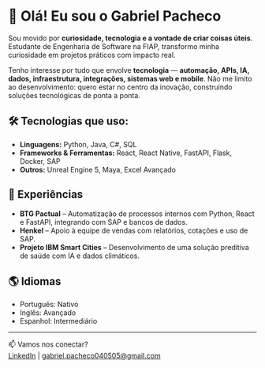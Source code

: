 # 👋 Olá! Eu sou o Gabriel Pacheco

Sou movido por **curiosidade, tecnologia e a vontade de criar coisas úteis**. Estudante de Engenharia de Software na FIAP, transformo minha curiosidade em projetos práticos com impacto real.

Tenho interesse por tudo que envolve **tecnologia** — **automação, APIs, IA, dados, infraestrutura, integrações, sistemas web e mobile**. Não me limito ao desenvolvimento: quero estar no centro da inovação, construindo soluções tecnológicas de ponta a ponta.

## 🛠️ Tecnologias que uso:
- **Linguagens:** Python, Java, C#, SQL  
- **Frameworks & Ferramentas:** React, React Native, FastAPI, Flask, Docker, SAP  
- **Outros:** Unreal Engine 5, Maya, Excel Avançado

## 💼 Experiências
- **BTG Pactual** – Automatização de processos internos com Python, React e FastAPI, integrando com SAP e bancos de dados.
- **Henkel** – Apoio à equipe de vendas com relatórios, cotações e uso de SAP.
- **Projeto IBM Smart Cities** – Desenvolvimento de uma solução preditiva de saúde com IA e dados climáticos.

## 🌎 Idiomas
- Português: Nativo  
- Inglês: Avançado  
- Espanhol: Intermediário  

---

📫 Vamos nos conectar?  
[LinkedIn](https://www.linkedin.com/in/gabriel-pacheco-89715a282/) | gabriel.pacheco040505@gmail.com
